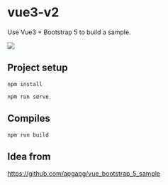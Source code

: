 # vue3-v2

Use Vue3 + Bootstrap 5 to build a sample.

![](https://i.imgur.com/IGqht5I.png)

## Project setup
```
npm install

npm run serve
```

## Compiles
```
npm run build
```


## Idea from

https://github.com/apgapg/vue_bootstrap_5_sample
